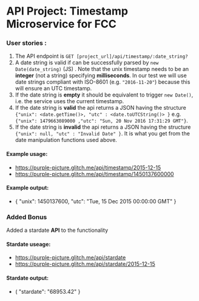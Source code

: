 
# API Project: Timestamp Microservice for FCC

### User stories :

1. The API endpoint is `GET [project_url]/api/timestamp/:date_string?`
2. A date string is valid if can be successfully parsed by `new Date(date_string)` (JS) . Note that the unix timestamp needs to be an **integer** (not a string) specifying **milliseconds**. In our test we will use date strings compliant with ISO-8601 (e.g. `"2016-11-20"`) because this will ensure an UTC timestamp.
3. If the date string is **empty** it should be equivalent to trigger `new Date()`, i.e. the service uses the current timestamp.
4. If the date string is **valid** the api returns a JSON having the structure 
`{"unix": <date.getTime()>, "utc" : <date.toUTCString()> }`
e.g. `{"unix": 1479663089000 ,"utc": "Sun, 20 Nov 2016 17:31:29 GMT"}`.
5. If the date string is **invalid** the api returns a JSON having the structure `{"unix": null, "utc" : "Invalid Date" }`. It is what you get from the date manipulation functions used above.

#### Example usage:
* https://purple-picture.glitch.me/api/timestamp/2015-12-15
* https://purple-picture.glitch.me/api/timestamp/1450137600000

#### Example output:
* { "unix": 1450137600, "utc": "Tue, 15 Dec 2015 00:00:00 GMT" }

### Added Bonus
Added a stardate **API** to the functionality

#### Stardate useage:
* https://purple-picture.glitch.me/api/stardate
* https://purple-picture.glitch.me/api/stardate/2015-12-15

#### Stardate output:
* ( "stardate": "68953.42" }